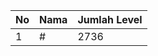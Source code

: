 | No | Nama            | Jumlah Level |
|----|-----------------|--------------|
| 1  | #    |    2736        |
